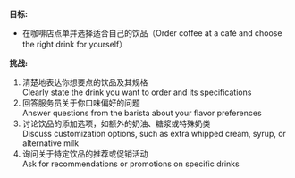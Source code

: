 **目标:**  
- 在咖啡店点单并选择适合自己的饮品（Order coffee at a café and choose the right drink for yourself）  

**挑战:**  
1. 清楚地表达你想要点的饮品及其规格  
    Clearly state the drink you want to order and its specifications  
2. 回答服务员关于你口味偏好的问题  
    Answer questions from the barista about your flavor preferences  
3. 讨论饮品的添加选项，如额外的奶油、糖浆或特殊奶类  
    Discuss customization options, such as extra whipped cream, syrup, or alternative milk  
4. 询问关于特定饮品的推荐或促销活动  
    Ask for recommendations or promotions on specific drinks  
